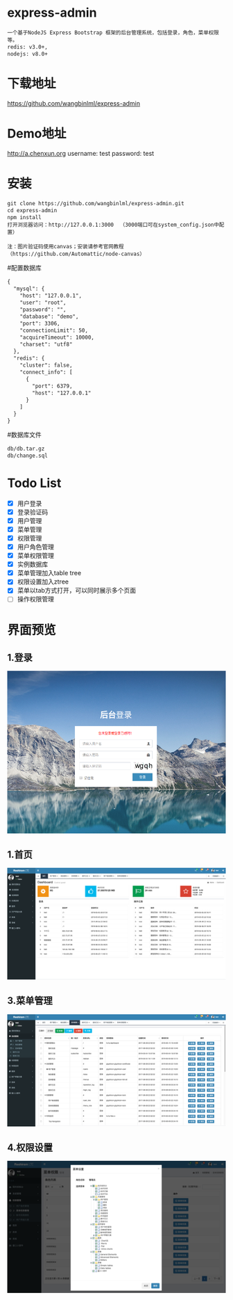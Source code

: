 # express-admin
```
一个基于NodeJS Express Bootstrap 框架的后台管理系统，包括登录，角色，菜单权限等。
redis: v3.0+, 
nodejs: v8.0+
```
# 下载地址
https://github.com/wangbinlml/express-admin

# Demo地址

http://a.chenxun.org
username: test
password: test


# 安装
```
git clone https://github.com/wangbinlml/express-admin.git
cd express-admin
npm install 
打开浏览器访问：http://127.0.0.1:3000  （3000端口可在system_config.json中配置）

注：图片验证码使用canvas；安装请参考官网教程（https://github.com/Automattic/node-canvas）
```
#配置数据库
```
{
  "mysql": {
    "host": "127.0.0.1",
    "user": "root",
    "password": "",
    "database": "demo",
    "port": 3306,
    "connectionLimit": 50,
    "acquireTimeout": 10000,
    "charset": "utf8"
  },
  "redis": {
    "cluster": false,
    "connect_info": [
      {
        "port": 6379,
        "host": "127.0.0.1"
      }
    ]
  }
}
```
#数据库文件
```
db/db.tar.gz
db/change.sql
```
# Todo List
- [X] 用户登录
- [X] 登录验证码
- [X] 用户管理
- [x] 菜单管理
- [x] 权限管理
- [x] 用户角色管理
- [x] 菜单权限管理
- [x] 实例数据库
- [x] 菜单管理加入table tree
- [x] 权限设置加入ztree
- [x] 菜单以tab方式打开，可以同时展示多个页面
- [ ] 操作权限管理

# 界面预览

1.登录
--
![image](public/images/login.png)

1.首页
--
![image](public/images/welcome.png)

3.菜单管理
--
![image](public/images/menu.png)

4.权限设置
--
![image](public/images/menu_auth.png)

